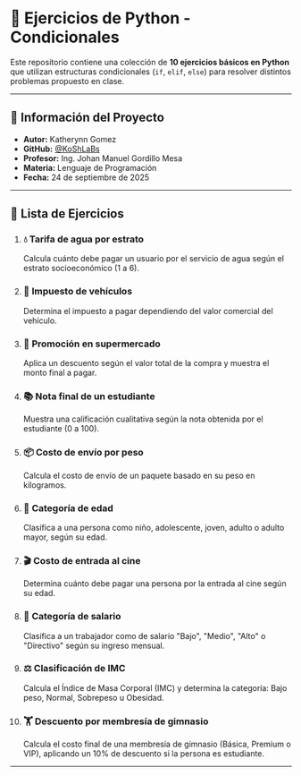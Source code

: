 # 🐍 Ejercicios de Python - Condicionales

Este repositorio contiene una colección de **10 ejercicios básicos en Python** que utilizan estructuras condicionales (`if`, `elif`, `else`) para resolver distintos problemas propuesto en clase.

---

## 📘 Información del Proyecto

- **Autor:** Katherynn Gomez 
- **GitHub:** [@KoShLaBs](https://github.com/KoShLaBs)
- **Profesor:** Ing. Johan Manuel Gordillo Mesa
- **Materia:** Lenguaje de Programación
- **Fecha:** 24 de septiembre de 2025

---

## 📝 Lista de Ejercicios

1. ### 💧 Tarifa de agua por estrato
   Calcula cuánto debe pagar un usuario por el servicio de agua según el estrato socioeconómico (1 a 6).

2. ### 🚗 Impuesto de vehículos
   Determina el impuesto a pagar dependiendo del valor comercial del vehículo.

3. ### 🛒 Promoción en supermercado
   Aplica un descuento según el valor total de la compra y muestra el monto final a pagar.

4. ### 📚 Nota final de un estudiante
   Muestra una calificación cualitativa según la nota obtenida por el estudiante (0 a 100).

5. ### 📦 Costo de envío por peso
   Calcula el costo de envío de un paquete basado en su peso en kilogramos.

6. ### 👶 Categoría de edad
   Clasifica a una persona como niño, adolescente, joven, adulto o adulto mayor, según su edad.

7. ### 🎬 Costo de entrada al cine
   Determina cuánto debe pagar una persona por la entrada al cine según su edad.

8. ### 💼 Categoría de salario
   Clasifica a un trabajador como de salario "Bajo", "Medio", "Alto" o "Directivo" según su ingreso mensual.

9. ### ⚖️ Clasificación de IMC
   Calcula el Índice de Masa Corporal (IMC) y determina la categoría: Bajo peso, Normal, Sobrepeso u Obesidad.

10. ### 🏋️ Descuento por membresía de gimnasio
    Calcula el costo final de una membresía de gimnasio (Básica, Premium o VIP), aplicando un 10% de descuento si la persona es estudiante.

---

